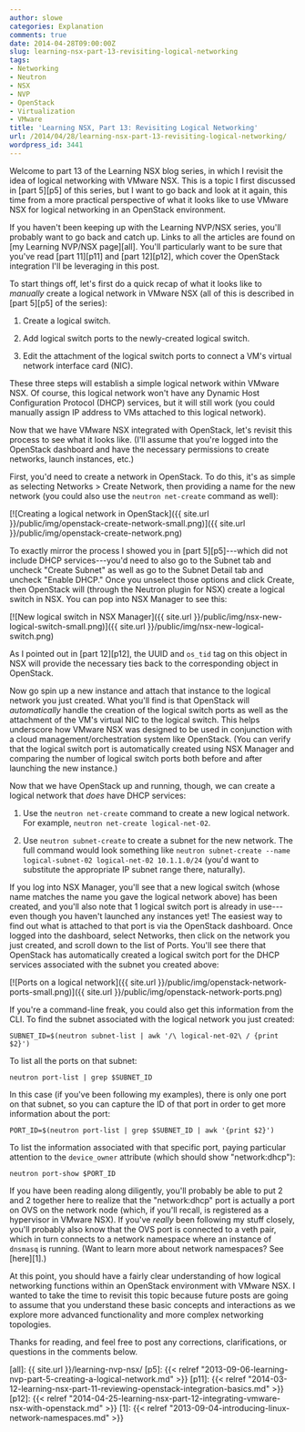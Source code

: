 ```yaml
---
author: slowe
categories: Explanation
comments: true
date: 2014-04-28T09:00:00Z
slug: learning-nsx-part-13-revisiting-logical-networking
tags:
- Networking
- Neutron
- NSX
- NVP
- OpenStack
- Virtualization
- VMware
title: 'Learning NSX, Part 13: Revisiting Logical Networking'
url: /2014/04/28/learning-nsx-part-13-revisiting-logical-networking/
wordpress_id: 3441
---
```


Welcome to part 13 of the Learning NSX blog series, in which I revisit the idea of logical networking with VMware NSX. This is a topic I first discussed in [part 5][p5] of this series, but I want to go back and look at it again, this time from a more practical perspective of what it looks like to use VMware NSX for logical networking in an OpenStack environment.

If you haven't been keeping up with the Learning NVP/NSX series, you'll probably want to go back and catch up. Links to all the articles are found on [my Learning NVP/NSX page][all]. You'll particularly want to be sure that you've read [part 11][p11] and [part 12][p12], which cover the OpenStack integration I'll be leveraging in this post.

To start things off, let's first do a quick recap of what it looks like to _manually_ create a logical network in VMware NSX (all of this is described in [part 5][p5] of the series):

1. Create a logical switch.

2. Add logical switch ports to the newly-created logical switch.

3. Edit the attachment of the logical switch ports to connect a VM's virtual network interface card (NIC).

These three steps will establish a simple logical network within VMware NSX. Of course, this logical network won't have any Dynamic Host Configuration Protocol (DHCP) services, but it will still work (you could manually assign IP address to VMs attached to this logical network).

Now that we have VMware NSX integrated with OpenStack, let's revisit this process to see what it looks like. (I'll assume that you're logged into the OpenStack dashboard and have the necessary permissions to create networks, launch instances, etc.)

First, you'd need to create a network in OpenStack. To do this, it's as simple as selecting Networks > Create Network, then providing a name for the new network (you could also use the `neutron net-create` command as well):

[![Creating a logical network in OpenStack]({{ site.url }}/public/img/openstack-create-network-small.png)]({{ site.url }}/public/img/openstack-create-network.png)

To exactly mirror the process I showed you in [part 5][p5]---which did not include DHCP services---you'd need to also go to the Subnet tab and uncheck "Create Subnet" as well as go to the Subnet Detail tab and uncheck "Enable DHCP." Once you unselect those options and click Create, then OpenStack will (through the Neutron plugin for NSX) create a logical switch in NSX. You can pop into NSX Manager to see this:

[![New logical switch in NSX Manager]({{ site.url }}/public/img/nsx-new-logical-switch-small.png)]({{ site.url }}/public/img/nsx-new-logical-switch.png)

As I pointed out in [part 12][p12], the UUID and `os_tid` tag on this object in NSX will provide the necessary ties back to the corresponding object in OpenStack.

Now go spin up a new instance and attach that instance to the logical network you just created. What you'll find is that OpenStack will _automatically_ handle the creation of the logical switch ports as well as the attachment of the VM's virtual NIC to the logical switch. This helps underscore how VMware NSX was designed to be used in conjunction with a cloud management/orchestration system like OpenStack. (You can verify that the logical switch port is automatically created using NSX Manager and comparing the number of logical switch ports both before and after launching the new instance.)

Now that we have OpenStack up and running, though, we can create a logical network that _does_ have DHCP services:

1. Use the `neutron net-create` command to create a new logical network. For example, `neutron net-create logical-net-02`.

2. Use `neutron subnet-create` to create a subnet for the new network. The full command would look something like `neutron subnet-create --name logical-subnet-02 logical-net-02 10.1.1.0/24` (you'd want to substitute the appropriate IP subnet range there, naturally).

If you log into NSX Manager, you'll see that a new logical switch (whose name matches the name you gave the logical network above) has been created, and you'll also note that 1 logical switch port is already in use---even though you haven't launched any instances yet! The easiest way to find out what is attached to that port is via the OpenStack dashboard. Once logged into the dashboard, select Networks, then click on the network you just created, and scroll down to the list of Ports. You'll see there that OpenStack has automatically created a logical switch port for the DHCP services associated with the subnet you created above:

[![Ports on a logical network]({{ site.url }}/public/img/openstack-network-ports-small.png)]({{ site.url }}/public/img/openstack-network-ports.png)

If you're a command-line freak, you could also get this information from the CLI. To find the subnet associated with the logical network you just created:

    SUBNET_ID=$(neutron subnet-list | awk '/\ logical-net-02\ / {print $2}')

To list all the ports on that subnet:

    neutron port-list | grep $SUBNET_ID

In this case (if you've been following my examples), there is only one port on that subnet, so you can capture the ID of that port in order to get more information about the port:

    PORT_ID=$(neutron port-list | grep $SUBNET_ID | awk '{print $2}')

To list the information associated with that specific port, paying particular attention to the `device_owner` attribute (which should show "network:dhcp"):

    neutron port-show $PORT_ID

If you have been reading along diligently, you'll probably be able to put 2 and 2 together here to realize that the "network:dhcp" port is actually a port on OVS on the network node (which, if you'll recall, is registered as a hypervisor in VMware NSX). If you've _really_ been following my stuff closely, you'll probably also know that the OVS port is connected to a veth pair, which in turn connects to a network namespace where an instance of `dnsmasq` is running. (Want to learn more about network namespaces? See [here][1].)

At this point, you should have a fairly clear understanding of how logical networking functions within an OpenStack environment with VMware NSX. I wanted to take the time to revisit this topic because future posts are going to assume that you understand these basic concepts and interactions as we explore more advanced functionality and more complex networking topologies.

Thanks for reading, and feel free to post any corrections, clarifications, or questions in the comments below.

[all]: {{ site.url }}/learning-nvp-nsx/
[p5]: {{< relref "2013-09-06-learning-nvp-part-5-creating-a-logical-network.md" >}}
[p11]: {{< relref "2014-03-12-learning-nsx-part-11-reviewing-openstack-integration-basics.md" >}}
[p12]: {{< relref "2014-04-25-learning-nsx-part-12-integrating-vmware-nsx-with-openstack.md" >}}
[1]: {{< relref "2013-09-04-introducing-linux-network-namespaces.md" >}}
